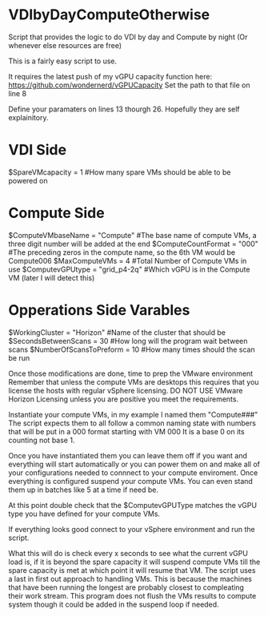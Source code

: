 # VDIbyDayComputeOtherwise
Script that provides the logic to do VDI by day and Compute by night (Or whenever else resources are free)

This is a fairly easy script to use.

It requires the latest push of my vGPU capacity function here: https://github.com/wondernerd/vGPUCapacity
 Set the path to that file on line 8
 
Define your paramaters on lines 13 thourgh 26. Hopefully they are self explainitory.
  # VDI Side
  $SpareVMcapacity = 1			#How many spare VMs should be able to be powered on

  # Compute Side
  $ComputeVMbaseName = "Compute"  #The base name of compute VMs, a three digit number will be added at the end
  $ComputeCountFormat = "000"		#The preceding zeros in the compute name, so the 6th VM would be Compute006
  $MaxComputeVMs = 4				#Total Number of Compute VMs in use
  $ComputevGPUtype = "grid_p4-2q"	#Which vGPU is in the Compute VM (later I will detect this)

  # Opperations Side Varables
  $WorkingCluster = "Horizon"		#Name of the cluster that should be 
  $SecondsBetweenScans = 30		#How long will the program wait between scans
  $NumberOfScansToPreform = 10	#How many times should the scan be run 
  
Once those modifications are done, time to prep the VMware environment
Remember that unless the compute VMs are desktops this requires that you license the hosts with regular vSphere licensing.
DO NOT USE VMware Horizon Licensing unless you are positive you meet the requirements.

Instantiate your compute VMs, in my example I named them "Compute###" 
The script expects them to all follow a common naming state with numbers that will be put in a 000 format starting with VM 000
It is a base 0 on its counting not base 1.

Once you have instantiated them you can leave them off if you want and everything will start automatically or you can power them on and make all of your configurations needed to connnect to your compute enviroment. 
Once everything is configured suspend your compute VMs. You can even stand them up in batches like 5 at a time if need be.

At this point double check that the $ComputevGPUType matches the vGPU type you have defined for your compute VMs.

If everything looks good connect to your vSphere environment and run the script. 

What this will do is check every x seconds to see what the current vGPU load is, if it is beyond the spare capacity it will suspend compute VMs till the spare capacity is met at which point it will resume that VM.
The script uses a last in first out approach to handling VMs. This is because the machines that have been running the longest are probably closest to compleating their work stream. 
This program does not flush the VMs results to compute system though it could be added in the suspend loop if needed. 
